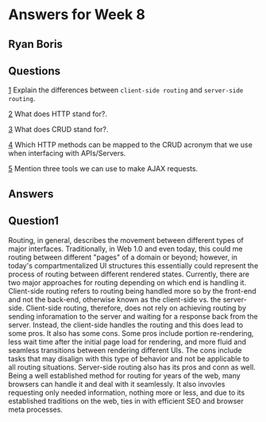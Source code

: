 # Answers for Week 8
## Ryan Boris

## Questions

[1](#Question1) Explain the differences between `client-side routing` and `server-side routing`.

[2](#Question2) What does HTTP stand for?.

[3](#Question3) What does CRUD stand for?.

[4](#Question4) Which HTTP methods can be mapped to the CRUD acronym that we use when interfacing with APIs/Servers.

[5](#Question5) Mention three tools we can use to make AJAX requests.

## Answers

## Question1

Routing, in general, describes the movement between different types of major interfaces.  Traditionally, in Web 1.0 and even today, this could me routing between different "pages" of a domain or beyond; however, in today's compartmentalized UI structures this essentially could represent the process of routing between different rendered states.  Currently, there are two major approaches for routing depending on which end is handling it.  Client-side routing refers to routing being handled more so by the front-end and not the back-end, otherwise known as the client-side vs. the server-side.   Client-side routing, therefore, does not rely on achieving routing by sending inforamation to the server and waiting for a response back from the server.  Instead, the client-side handles the routing and this does lead to some pros.  It also has some cons.  Some pros include portion re-rendering, less wait time after the initial page load for rendering, and more fluid and seamless transitions between rendering different UIs. The cons include tasks that may disalign with this type of behavior and not be applicable to all routing situations.  Server-side routing also has its pros and conn as well.  Being a well established method for routing for years of the web, many browsers can handle it and deal with it seamlessly.  It also invovles requesting only needed information, nothing more or less, and due to its established traditions on the web, ties in with efficient SEO and browser meta processes. 